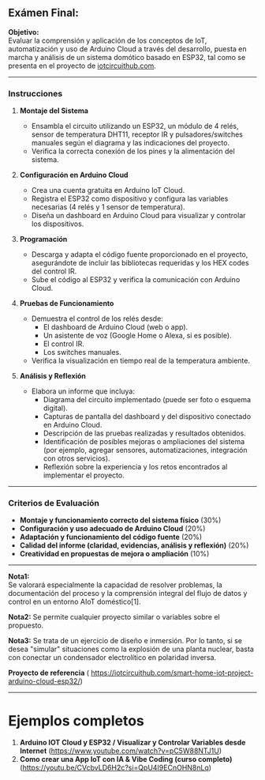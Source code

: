 ## Exámen Final:

**Objetivo:**  
Evaluar la comprensión y aplicación de los conceptos de IoT, automatización y uso de Arduino Cloud a través del desarrollo, puesta en marcha y análisis de un sistema domótico basado en ESP32, tal como se presenta en el proyecto de [iotcircuithub.com](https://iotcircuithub.com/smart-home-iot-project-arduino-cloud-esp32/).

---

### Instrucciones

1. **Montaje del Sistema**
   - Ensambla el circuito utilizando un ESP32, un módulo de 4 relés, sensor de temperatura DHT11, receptor IR y pulsadores/switches manuales según el diagrama y las indicaciones del proyecto.
   - Verifica la correcta conexión de los pines y la alimentación del sistema.

2. **Configuración en Arduino Cloud**
   - Crea una cuenta gratuita en Arduino IoT Cloud.
   - Registra el ESP32 como dispositivo y configura las variables necesarias (4 relés y 1 sensor de temperatura).
   - Diseña un dashboard en Arduino Cloud para visualizar y controlar los dispositivos.

3. **Programación**
   - Descarga y adapta el código fuente proporcionado en el proyecto, asegurándote de incluir las bibliotecas requeridas y los HEX codes del control IR.
   - Sube el código al ESP32 y verifica la comunicación con Arduino Cloud.

4. **Pruebas de Funcionamiento**
   - Demuestra el control de los relés desde:
     - El dashboard de Arduino Cloud (web o app).
     - Un asistente de voz (Google Home o Alexa, si es posible).
     - El control IR.
     - Los switches manuales.
   - Verifica la visualización en tiempo real de la temperatura ambiente.

5. **Análisis y Reflexión**
   - Elabora un informe que incluya:
     - Diagrama del circuito implementado (puede ser foto o esquema digital).
     - Capturas de pantalla del dashboard y del dispositivo conectado en Arduino Cloud.
     - Descripción de las pruebas realizadas y resultados obtenidos.
     - Identificación de posibles mejoras o ampliaciones del sistema (por ejemplo, agregar sensores, automatizaciones, integración con otros servicios).
     - Reflexión sobre la experiencia y los retos encontrados al implementar el proyecto.

---

### Criterios de Evaluación

- **Montaje y funcionamiento correcto del sistema físico** (30%)
- **Configuración y uso adecuado de Arduino Cloud** (20%)
- **Adaptación y funcionamiento del código fuente** (20%)
- **Calidad del informe (claridad, evidencias, análisis y reflexión)** (20%)
- **Creatividad en propuestas de mejora o ampliación** (10%)

---

**Nota1:**  
Se valorará especialmente la capacidad de resolver problemas, la documentación del proceso y la comprensión integral del flujo de datos y control en un entorno AIoT doméstico[1].

**Nota2:**
Se permite cualquier proyecto similar o variables sobre el propuesto.


**Nota3:**
Se trata de un ejercicio de diseño e inmersión. Por lo tanto, si se desea "simular" situaciones como la explosión de una planta nuclear, basta con conectar un condensador electrolítico en polaridad inversa.


**Proyecto de referencia**
( https://iotcircuithub.com/smart-home-iot-project-arduino-cloud-esp32/)

---

# Ejemplos completos

1. **Arduino IOT Cloud y ESP32 / Visualizar y Controlar Variables desde Internet** (https://www.youtube.com/watch?v=pC5W88NTJ1U)
2. **Como crear una App IoT con IA & Vibe Coding (curso completo)** (https://youtu.be/CVcbvLD6H2c?si=QpU4I9ECnOHN8nLq)
